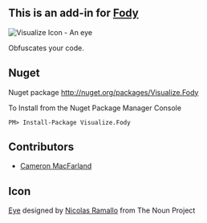 ## This is an add-in for [Fody](https://github.com/Fody/Fody/) 

![Visualize Icon - An eye](https://raw.github.com/Fody/Visualize/master/Icons/package_icon.png)

Obfuscates your code.

## Nuget 

Nuget package http://nuget.org/packages/Visualize.Fody 

To Install from the Nuget Package Manager Console 
    
    PM> Install-Package Visualize.Fody

## Contributors

  * [Cameron MacFarland](https://github.com/distantcam)

## Icon

[Eye](http://thenounproject.com/noun/eye/#icon-No7467) designed by [Nicolas Ramallo](http://thenounproject.com/nicografico) from The Noun Project